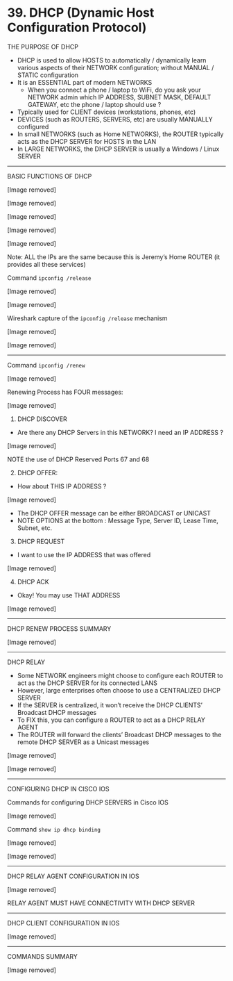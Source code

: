 # 39. DHCP (Dynamic Host Configuration Protocol)

THE PURPOSE OF DHCP

- DHCP is used to allow HOSTS to automatically / dynamically learn various aspects of their NETWORK configuration; without MANUAL / STATIC configuration
- It is an ESSENTIAL part of modern NETWORKS
    - When you connect a phone / laptop to WiFi, do you ask your NETWORK admin which IP ADDRESS, SUBNET MASK, DEFAULT GATEWAY, etc the phone / laptop should use ?
- Typically used for CLIENT devices (workstations, phones, etc)
- DEVICES (such as ROUTERS, SERVERS, etc) are usually MANUALLY configured
- In small NETWORKS (such as Home NETWORKS), the ROUTER typically acts as the DHCP SERVER for HOSTS in the LAN
- In LARGE NETWORKS, the DHCP SERVER is usually a Windows / Linux SERVER

---

BASIC FUNCTIONS OF DHCP

[Image removed]

[Image removed]

[Image removed]

[Image removed]

[Image removed]

Note: ALL the IPs are the same because this is Jeremy’s Home ROUTER (it provides all these services)

Command `ipconfig /release`

[Image removed]

[Image removed]

Wireshark capture of the `ipconfig /release` mechanism

[Image removed]

[Image removed]

---

Command `ipconfig /renew`

[Image removed]

Renewing Process has FOUR messages:

[Image removed]

1) DHCP DISCOVER

- Are there any DHCP Servers in this NETWORK? I need an IP ADDRESS ?

[Image removed]

NOTE the use of DHCP Reserved Ports 67 and 68

2) DHCP OFFER:

- How about THIS IP ADDRESS ?

[Image removed]

- The DHCP OFFER message can be either BROADCAST or UNICAST
- NOTE OPTIONS at the bottom : Message Type, Server ID, Lease Time, Subnet, etc.

3) DHCP REQUEST

- I want to use the IP ADDRESS that was offered

[Image removed]

4) DHCP ACK

- Okay! You may use THAT ADDRESS

[Image removed]

---
DHCP RENEW PROCESS SUMMARY

[Image removed]

---

DHCP RELAY

- Some NETWORK engineers might choose to configure each ROUTER to act as the DHCP SERVER for its connected LANS
- However, large enterprises often choose to use a CENTRALIZED DHCP SERVER
- If the SERVER is centralized, it won’t receive the DHCP CLIENTS’ Broadcast DHCP messages
- To FIX this, you can configure a ROUTER to act as a DHCP RELAY AGENT
- The ROUTER will forward the clients’ Broadcast DHCP messages to the remote DHCP SERVER as a Unicast messages

[Image removed]

[Image removed]

---

CONFIGURING DHCP IN CISCO IOS

Commands for configuring DHCP SERVERS in Cisco IOS

[Image removed]

Command `show ip dhcp binding`

[Image removed]

[Image removed]

---

DHCP RELAY AGENT CONFIGURATION IN IOS

[Image removed]

RELAY AGENT MUST HAVE CONNECTIVITY WITH DHCP SERVER

---

DHCP CLIENT CONFIGURATION IN IOS

[Image removed]

---

COMMANDS SUMMARY

[Image removed]
